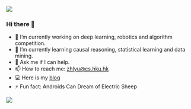 [![](https://visitor-badge.glitch.me/badge?page_id=cogito233.visitor-badge)]()
### Hi there 👋

- 🔭 I’m currently working on deep learning, robotics and algorithm competition.
- 🌱 I’m currently learning causal reasoning, statistical learning and data mining.
- 💬 Ask me if I can help.
- 📫 How to reach me: zhlyu@cs.hku.hk
- 💻 Here is my [blog](https://cogito233.github.io)
- ⚡ Fun fact: Androids Can Dream of Electric Sheep


![](https://github-readme-stats.vercel.app/api?username=cogito233&show_icons=true&count_private=true)

